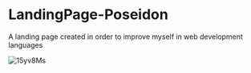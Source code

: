 # LandingPage-Poseidon
A landing page created in order to improve myself in web development languages

![15yv8Ms](https://user-images.githubusercontent.com/47704223/126567159-63c068dc-82b8-4400-b5da-b938895dfcb2.png)


